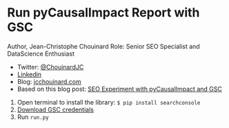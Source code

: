 # Run pyCausalImpact Report with GSC

Author, Jean-Christophe Chouinard
Role: Senior SEO Specialist and DataScience Enthusiast

- Twitter: [@ChouinardJC](https://twitter.com/ChouinardJC)
- [Linkedin](https://www.linkedin.com/in/jeanchristophechouinard)
- Blog: [jcchouinard.com](https://www.jcchouinard.com)
- Based on this blog post: [SEO Experiment with pyCausalImpact and GSC](https://www.jcchouinard.com/pycausalimpact/)

1. Open terminal to install the library: `$ pip install searchconsole`
2. [Download GSC credentials](https://www.jcchouinard.com/google-api/)
3. Run `run.py`